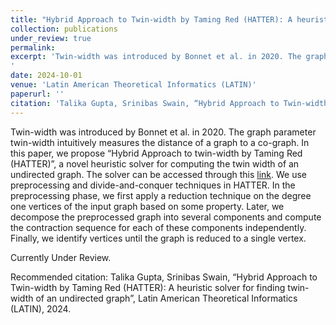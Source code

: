 ```yaml
---
title: "Hybrid Approach to Twin-width by Taming Red (HATTER): A heuristic solver for finding twin-width of an undirected graph"
collection: publications
under_review: true
permalink: 
excerpt: 'Twin-width was introduced by Bonnet et al. in 2020. The graph parameter twin-width intuitively measures the distance of a graph to a co-graph. In this paper, we propose “Hybrid Approach to twin-width by Taming Red (HATTER)”, a novel heuristic solver for computing the twin width of an undirected graph. The solver can be accessed through this [link](https://github.com/talikagupta/twin-width). We use preprocessing and divide-and-conquer techniques in HATTER. In the preprocessing phase, we first apply a reduction technique on the degree one vertices of the input graph based on some property. Later, we decompose the preprocessed graph into several components and compute the contraction sequence for each of these components independently. Finally, we identify vertices until the graph is reduced to a single vertex.
'
date: 2024-10-01
venue: 'Latin American Theoretical Informatics (LATIN)'
paperurl: ''
citation: 'Talika Gupta, Srinibas Swain, “Hybrid Approach to Twin-width by Taming Red (HATTER): A heuristic solver for finding twin-width of an undirected graph”, Latin American Theoretical Informatics (LATIN), 2024'
---
```

Twin-width was introduced by Bonnet et al. in 2020. The graph parameter twin-width intuitively measures the distance of a graph to a co-graph. In this paper, we propose “Hybrid Approach to twin-width by Taming Red (HATTER)”, a novel heuristic solver for computing the twin width of an undirected graph. The solver can be accessed through this [link](https://github.com/talikagupta/twin-width). We use preprocessing and divide-and-conquer techniques in HATTER. In the preprocessing phase, we first apply a reduction technique on the degree one vertices of the input graph based on some property. Later, we decompose the preprocessed graph into several components and compute the contraction sequence for each of these components independently. Finally, we identify vertices until the graph is reduced to a single vertex.

Currently Under Review.

Recommended citation: Talika Gupta, Srinibas Swain, “Hybrid Approach to Twin-width by Taming Red (HATTER): A heuristic solver for finding twin-width of an undirected graph”, Latin American Theoretical Informatics (LATIN), 2024.
